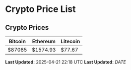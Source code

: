 # Crypto Price List

## Crypto Prices
| Bitcoin | Ethereum | Litecoin |
| ------- | -------- | -------- |
| $87085 | $1574.93 | $77.67 |
**Last Updated:** 2025-04-21 22:18 UTC
**Last Updated:** $DATE$
